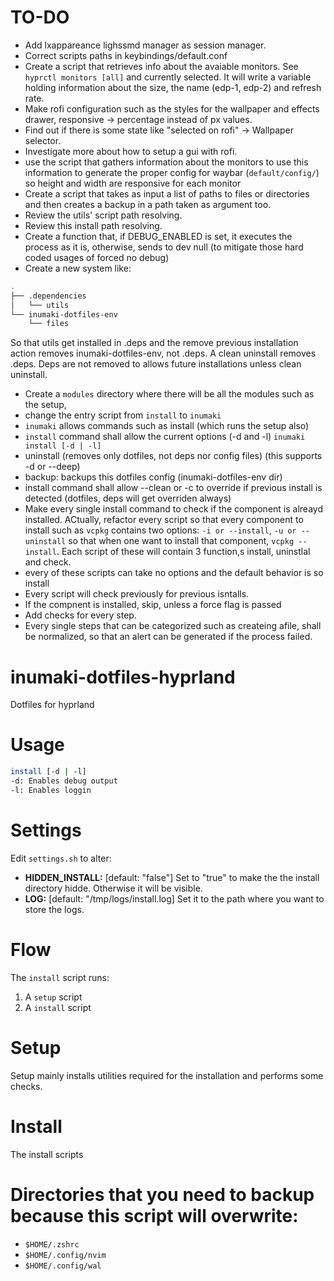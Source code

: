 

# TO-DO
- Add lxappareance lighssmd manager as session manager.
- Correct scripts paths in keybindings/default.conf
- Create a script that retrieves info about the avaiable monitors. See `hyprctl monitors [all]` and currently selected. It will write a variable holding information about the size, the name (edp-1, edp-2) and refresh rate. 
- Make rofi configuration such as the styles for the wallpaper and effects drawer, responsive -> percentage instead of px values.
- Find out if there is some state like "selected on rofi" -> Wallpaper selector.
- Investigate more about how to setup a gui with rofi.
- use the script that gathers information about the monitors to use this information to generate the proper config for waybar (`default/config/`) so height and width are responsive for each monitor
- Create a script that takes as input a list of paths to files or directories and then creates a backup in a path taken as argument too.
- Review the utils' script path resolving.
- Review this install path resolving.
- Create a function that, if DEBUG_ENABLED is set, it executes the process as it is, otherwise, sends to dev null (to mitigate those hard coded usages of forced no debug)
- Create a new system like:
```bash
.
├── .dependencies
│   └── utils
└── inumaki-dotfiles-env
    └── files
```
So that utils get installed in .deps and the remove previous installation action removes inumaki-dotfiles-env, not .deps.
A clean uninstall removes .deps. 
Deps are not removed to allows future installations unless clean uninstall.
- Create a `modules` directory where there will be all the modules such as the setup, 
- change the entry script from `install` to `inumaki`
- `inumaki` allows commands such as install (which runs the setup also)
- `install` command shall allow the current options (-d and -l) `inumaki install [-d | -l]`
- uninstall (removes only dotfiles, not deps nor config files) (this supports -d or --deep)
- backup: backups this dotfiles config (inumaki-dotfiles-env dir)
- install command shall allow --clean or -c to override if previous install is detected (dotfiles, deps will get overriden always)
- Make every single install command to check if the component is alreayd installed. ACtually, refactor every script so that every component to install such as `vcpkg` contains two options: `-i or --install`, `-u or --uninstall` so that when one want to install that component, `vcpkg --install`. Each script of these will contain 3 function,s install, uninstlal and check. 
- every of these scripts can take no options and the default behavior is so install
- Every script will check previously for previous isntalls. 
- If the compnent is installed, skip, unless a force flag is passed
- Add checks for every step.
- Every single steps that can be categorized such as createing afile, shall be normalized, so that an alert can be generated if the process failed.




# inumaki-dotfiles-hyprland
Dotfiles for hyprland

# Usage
```bash
install [-d | -l]
-d: Enables debug output
-l: Enables loggin
```
# Settings

Edit `settings.sh` to alter:
- **HIDDEN_INSTALL:** [default: "false"] Set to "true" to make the the install directory hidde. Otherwise it will be visible.
- **LOG:** [default: "/tmp/logs/install.log] Set it to the path where you want to store the logs.

# Flow
The `install` script runs:
1. A `setup` script
2. A `install` script 

# Setup
Setup mainly installs utilities required for the installation and performs some checks.

# Install
The install scripts 

# Directories that you need to backup because this script will overwrite:
- `$HOME/.zshrc`
- `$HOME/.config/nvim`
- `$HOME/.config/wal`

